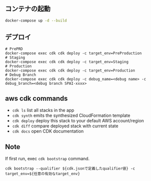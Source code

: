## コンテナの起動

```bash
docker-compose up -d --build
```

## デプロイ

```
# PrePRD
docker-compose exec cdk cdk deploy -c target_env=PreProduction
# Staging
docker-compose exec cdk cdk deploy -c target_env=Staging
# Production
docker-compose exec cdk cdk deploy -c target_env=Production
# Debug Branch
docker-compose exec cdk cdk deploy -c debug_name=<debug name> -c debug_branch=<debug branch SPAI-xxxx>
```

## aws cdk commands

 * `cdk ls`          list all stacks in the app
 * `cdk synth`       emits the synthesized CloudFormation template
 * `cdk deploy`      deploy this stack to your default AWS account/region
 * `cdk diff`        compare deployed stack with current state
 * `cdk docs`        open CDK documentation


## Note
If first run, exec `cdk bootstrap` command.

```
cdk bootstrap --qualifier ${cdk.jsonで定義したqualifier値} -c target_env=${任意の有効なtarget_env}
```
